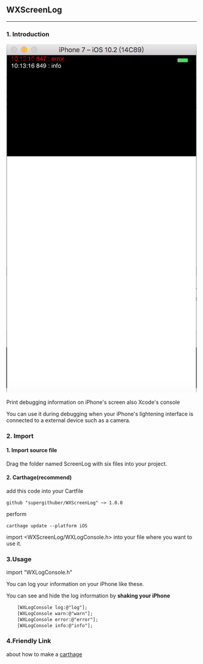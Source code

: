 
## WXScreenLog
---

### 1. Introduction

![image](https://github.com/supergithuber/WXScreenLog/blob/master/ScreenShot.png)

Print debugging information on iPhone's screen also Xcode's console

You can use it during debugging when your iPhone's lightening interface is connected to a external device such as a camera.

### 2. Import

#### 1. Import source file

Drag the folder named ScreenLog with six files into your project.

#### 2. Carthage(recommend)

add this code into your Cartfile


```objc
github "supergithuber/WXScreenLog" ~> 1.0.0
```

perform

```objc
carthage update --platform iOS
```


import <WXScreenLog/WXLogConsole.h> into your file where you want to use it.



### 3.Usage

import "WXLogConsole.h"

You can log your information on your iPhone like these.

You can see and hide the log information by **shaking your iPhone**

```objc
    [WXLogConsole log:@"log"];
    [WXLogConsole warn:@"warn"];
    [WXLogConsole error:@"error"];
    [WXLogConsole info:@"info"];
```

### 4.Friendly Link

about how to make a [carthage](http://www.jianshu.com/p/bf263c596538)